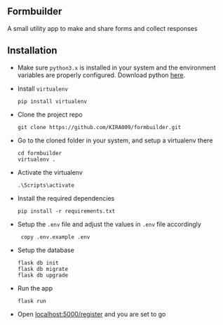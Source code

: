 ## Formbuilder
A small utility app to make and share forms and collect responses

## Installation
- Make sure `python3.x` is installed in your system and the environment variables are properly configured. Download python [here](https://www.python.org/downloads/).

- Install `virtualenv`

	`pip install virtualenv` 
- Clone the project repo

	`git clone https://github.com/KIRA009/formbuilder.git`
- Go to the cloned folder in your system, and setup a virtualenv there
	```
	cd formbuilder
	virtualenv .
	```
- Activate the virtualenv

	`.\Scripts\activate`

- Install the required dependencies

	`pip install -r requirements.txt`

- Setup the `.env` file and adjust the values in `.env`  file accordingly

	` copy .env.example .env`

- Setup the database

	```
	flask db init
	flask db migrate
	flask db upgrade
	```
- Run the app

	`flask run`

- Open [localhost:5000/register](http://localhost:5000/register) and you are set to go
